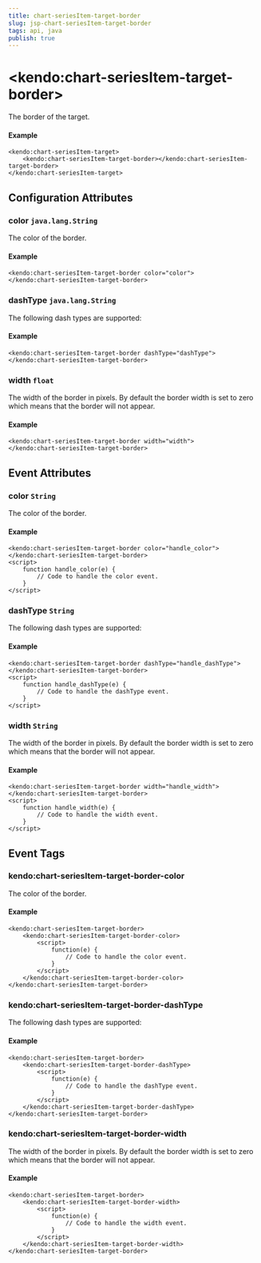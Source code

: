 ```yaml
---
title: chart-seriesItem-target-border
slug: jsp-chart-seriesItem-target-border
tags: api, java
publish: true
---
```


# \<kendo:chart-seriesItem-target-border\>

The border of the target.

#### Example
    <kendo:chart-seriesItem-target>
        <kendo:chart-seriesItem-target-border></kendo:chart-seriesItem-target-border>
    </kendo:chart-seriesItem-target>

## Configuration Attributes

### color `java.lang.String`

The color of the border.

#### Example
    <kendo:chart-seriesItem-target-border color="color">
    </kendo:chart-seriesItem-target-border>

### dashType `java.lang.String`

The following dash types are supported:

#### Example
    <kendo:chart-seriesItem-target-border dashType="dashType">
    </kendo:chart-seriesItem-target-border>

### width `float`

The width of the border in pixels. By default the border width is set to zero which means that the border will not appear.

#### Example
    <kendo:chart-seriesItem-target-border width="width">
    </kendo:chart-seriesItem-target-border>


## Event Attributes

### color `String`

The color of the border.


#### Example
    <kendo:chart-seriesItem-target-border color="handle_color">
    </kendo:chart-seriesItem-target-border>
    <script>
        function handle_color(e) {
            // Code to handle the color event.
        }
    </script>

### dashType `String`

The following dash types are supported:


#### Example
    <kendo:chart-seriesItem-target-border dashType="handle_dashType">
    </kendo:chart-seriesItem-target-border>
    <script>
        function handle_dashType(e) {
            // Code to handle the dashType event.
        }
    </script>

### width `String`

The width of the border in pixels. By default the border width is set to zero which means that the border will not appear.


#### Example
    <kendo:chart-seriesItem-target-border width="handle_width">
    </kendo:chart-seriesItem-target-border>
    <script>
        function handle_width(e) {
            // Code to handle the width event.
        }
    </script>

## Event Tags

### kendo:chart-seriesItem-target-border-color

The color of the border.


#### Example
    <kendo:chart-seriesItem-target-border>
        <kendo:chart-seriesItem-target-border-color>
            <script>
                function(e) {
                    // Code to handle the color event.
                }
            </script>
        </kendo:chart-seriesItem-target-border-color>
    </kendo:chart-seriesItem-target-border>

### kendo:chart-seriesItem-target-border-dashType

The following dash types are supported:


#### Example
    <kendo:chart-seriesItem-target-border>
        <kendo:chart-seriesItem-target-border-dashType>
            <script>
                function(e) {
                    // Code to handle the dashType event.
                }
            </script>
        </kendo:chart-seriesItem-target-border-dashType>
    </kendo:chart-seriesItem-target-border>

### kendo:chart-seriesItem-target-border-width

The width of the border in pixels. By default the border width is set to zero which means that the border will not appear.


#### Example
    <kendo:chart-seriesItem-target-border>
        <kendo:chart-seriesItem-target-border-width>
            <script>
                function(e) {
                    // Code to handle the width event.
                }
            </script>
        </kendo:chart-seriesItem-target-border-width>
    </kendo:chart-seriesItem-target-border>

 

